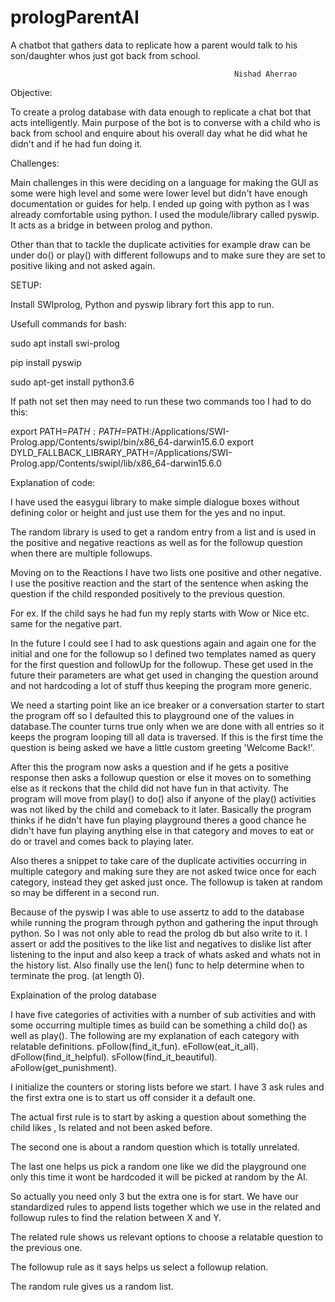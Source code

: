 # prologParentAI
A chatbot that gathers data to replicate how a parent would talk to his son/daughter whos just got back from school.



                                                      Nishad Aherrao

Objective:

To create a prolog database with data enough to replicate a chat bot that acts intelligently. Main purpose of the bot is to converse with a child who is back from school and enquire about his overall day what he did what he didn't and if he had fun doing it.

Challenges:

Main challenges in this were deciding on a language for making the GUI as some were high level and some were lower level but didn't have enough documentation or guides for help. I ended up going with python as I was already comfortable using python. I used the module/library called pyswip. It acts as a bridge in between prolog and python.

Other than that to tackle the duplicate activities for example draw can be under do() or play() with different followups and to make sure they are set to positive liking and not asked again.

SETUP:

Install SWIprolog, Python and pyswip library fort this app to run.

Usefull commands for bash:

sudo apt install swi-prolog

pip install pyswip

sudo apt-get install python3.6

If path not set then may need to run these two commands too I had to do this:

export PATH=$PATH:PATH=$PATH:/Applications/SWI-Prolog.app/Contents/swipl/bin/x86_64-darwin15.6.0
export DYLD_FALLBACK_LIBRARY_PATH=/Applications/SWI-Prolog.app/Contents/swipl/lib/x86_64-darwin15.6.0


Explanation of code:

I have used the easygui library to make simple dialogue boxes without defining color or height and just use them for the yes and no input.

The random library is used to get a random entry from a list and is used in the positive and negative reactions as well as for the followup question when there are multiple followups.

Moving on to the Reactions I have two lists one positive and other negative. I use the positive reaction and the start of the sentence when asking the question if the child responded positively to the previous question.

For ex. If the child says he had fun my reply starts with Wow or Nice etc.  same for the negative part.

In the future I could see I had to ask questions again and again one for the initial and one for the followup so I defined  two templates named as query for the first question and followUp for the followup. These get used in the future their parameters are what get used in changing the question around and not hardcoding a lot of stuff thus keeping the program more generic.

We need a starting point like an ice breaker or a conversation starter to start the program off so I defaulted this to playground one of the values in database.The counter turns true only when we are done with all entries so it keeps the program looping till all data is traversed.
If this is the first time the question is being asked we have a little custom greeting 'Welcome Back!'.

After this the program now asks a question and if he gets a positive response then asks a followup question or else it moves on to something else as it reckons that the child did not have fun in that activity. The program will move from play() to do() also if anyone of the play() activities was not liked by the child and comeback to it later.
Basically the program thinks if he didn't have fun playing playground theres a good chance he didn't have fun playing anything else in that category and moves to eat or do or travel and comes back to playing later.

Also theres a snippet to take care of the duplicate activities occurring in multiple category and making sure they are not asked twice once for each category, instead they get asked just once. The followup is taken at random so may be different in a second run.

Because of the pyswip I was able to use assertz to add to the database while running the program through python and gathering the input through python. So I was not only able to read the prolog db but also write to it. I assert or add the positives to the like list and negatives to dislike list after listening to the input and also keep a track of whats asked and whats not in the history list. Also finally use the len() func to help determine when to terminate the prog. (at length 0).

Explaination of the prolog database

I have five categories of activities with a number of sub activities and with some occurring multiple times as build can be something a child do() as well as play().
The following are my explanation of each category with relatable definitions.
pFollow(find_it_fun).
eFollow(eat_it_all).
dFollow(find_it_helpful).
sFollow(find_it_beautiful).
aFollow(get_punishment).

I initialize the counters or storing lists before we start.
I have 3 ask rules and the first extra one is to start us off consider it a default one. 

The actual first rule is to start by asking a question about something the child likes , Is related and not been asked before.

The second one is about a random question which is totally unrelated.

The last one helps us pick a random one like we did the playground one only this time it wont be hardcoded it will be picked at random by the AI.

So actually you need only 3 but the extra one is for start.
We have our standardized rules to append lists together which we use in the related and followup rules to find the relation between X and Y.

The related rule shows us relevant options to choose a relatable question to the previous one.

The followup rule as it says helps us select a followup relation.

The random rule gives us a random list.


